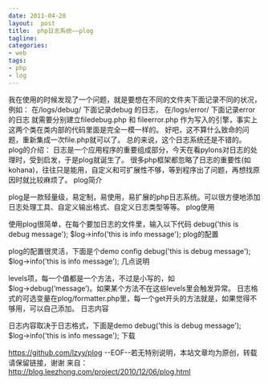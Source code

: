 ```yaml
---
date: 2011-04-28
layout:  post
title:  php日志系统——plog
tagline:
categories:
- web
tags:
- php
- log
---
```


我在使用的时候发现了一个问题，就是要想在不同的文件夹下面记录不同的状况，例如： 在/logs/debug/ 下面记录debug 的日志， 在/logs/error/ 下面记录error的日志 就需要分别建立filedebug.php 和 fileerror.php 作为写入的引擎，事实上这两个类在类内部的代码里面是完全一模一样的。 好吧，这不算什么致命的问题，重新集成一次file.php就可以了。 总的来说，这个日志系统还是不错的。 plog的介绍： 日志是一个应用程序的重要组成部分，今天在看pylons对日志的处理时，受到启发，于是plog就诞生了。 很多php框架都忽略了日志的重要性(如kohana)，往往只是能用，自定义和可扩展性不够，等到程序出了问题，再想找原因时就比较麻烦了。
plog简介

plog是一款轻量级，易定制，易使用，易扩展的php日志系统。可以很方便地添加日志处理工具、自定义输出格式、自定义日志类型等等。
plog使用

使用plog很简单，在每个要加日志的文件里，输入以下代码
debug('this is debug message'); $log->info('this is info message');
plog的配置

plog的配置很灵活，下面是个demo config
debug('this is debug message'); $log->info('this is info message');
几点说明

levels项，每一个值都是一个方法，不过是小写的，如$log→debug(‘message’)。如果某个方法不在这些levels里会触发异常。
日志格式的可选变量在plog/formatter.php里，每一个get开头的方法就是，如果觉得不够用，可以自己添加。
日志内容

日志内容取决于日志格式，下面是demo
debug('this is debug message'); $log->info('this is info message');
下载

https://github.com/lzyy/plog --EOF--若无特别说明，本站文章均为原创，转载请保留链接，谢谢 来自：http://blog.leezhong.com/project/2010/12/06/plog.html

